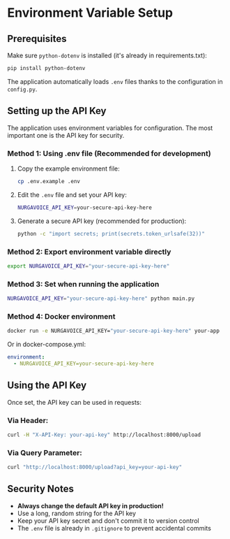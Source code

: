 # Environment Variable Setup

## Prerequisites

Make sure `python-dotenv` is installed (it's already in requirements.txt):

```bash
pip install python-dotenv
```

The application automatically loads `.env` files thanks to the configuration in `config.py`.

## Setting up the API Key

The application uses environment variables for configuration. The most important one is the API key for security.

### Method 1: Using .env file (Recommended for development)

1. Copy the example environment file:
   ```bash
   cp .env.example .env
   ```

2. Edit the `.env` file and set your API key:
   ```bash
   NURGAVOICE_API_KEY=your-secure-api-key-here
   ```

3. Generate a secure API key (recommended for production):
   ```bash
   python -c "import secrets; print(secrets.token_urlsafe(32))"
   ```

### Method 2: Export environment variable directly

```bash
export NURGAVOICE_API_KEY="your-secure-api-key-here"
```

### Method 3: Set when running the application

```bash
NURGAVOICE_API_KEY="your-secure-api-key-here" python main.py
```

### Method 4: Docker environment

```bash
docker run -e NURGAVOICE_API_KEY="your-secure-api-key-here" your-app
```

Or in docker-compose.yml:
```yaml
environment:
  - NURGAVOICE_API_KEY=your-secure-api-key-here
```

## Using the API Key

Once set, the API key can be used in requests:

### Via Header:
```bash
curl -H "X-API-Key: your-api-key" http://localhost:8000/upload
```

### Via Query Parameter:
```bash
curl "http://localhost:8000/upload?api_key=your-api-key"
```

## Security Notes

- **Always change the default API key in production!**
- Use a long, random string for the API key
- Keep your API key secret and don't commit it to version control
- The `.env` file is already in `.gitignore` to prevent accidental commits
